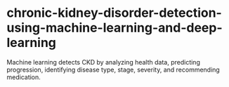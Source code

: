 # chronic-kidney-disorder-detection-using-machine-learning-and-deep-learning
Machine learning detects CKD by analyzing health data, predicting progression, identifying disease type, stage, severity, and recommending medication.
